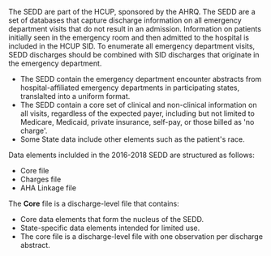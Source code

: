 The SEDD are part of the HCUP, sponsored by the AHRQ. The SEDD are a set of databases that capture discharge information on all emergency department visits that do not result in an admission. Information on patients initially seen in the emergency room and then admitted to the hospital is included in the HCUP SID. To enumerate all emergency department visits, SEDD discharges should be combined with SID discharges that originate in the emergency department.

- The SEDD contain the emergency department encounter abstracts from hospital-affiliated emergency departments in participating states, translalted into a uniform format.
- The SEDD contain a core set of clinical and non-clinical information on all visits, regardless of the expected payer, including but not limited to Medicare, Medicaid, private insurance, self-pay, or those billed as 'no charge'.
- Some State data include other elements such as the patient's race.

Data elements inclulded in the 2016-2018 SEDD are structured as follows:

- Core file
- Charges file
- AHA Linkage file

The **Core** file is a discharge-level file that contains:
- Core data elements that form the nucleus of the SEDD.
- State-specific data elements intended for limited use.
- The core file is a discharge-level file with one observation per discharge abstract.
